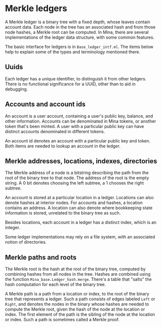 # Merkle ledgers

A Merkle ledger is a binary tree with a fixed depth, whose leaves
contain account data. Each node in the tree has an associated hash and
from those node hashes, a Merkle root can be computed. In Mina, there
are several implementations of the ledger data structure, with some
common features.

The basic interface for ledgers is in `Base_ledger_intf.ml`. The items
below help to explain some of the types and terminology mentioned
there.

## Uuids

Each ledger has a unique identifier, to distinguish it from other
ledgers. There is no functional significance for a UUID, other than to
aid in debugging.

## Accounts and account ids

An account is a user account, containing a user's public key, balance,
and other information.  Accounts can be denominated in Mina tokens, or
another token that's been minted. A user with a particular public key
can have distinct accounts denominated in different tokens.

An account id denotes an account with a particular public key and token. Both items are
needed to lookup an account in the ledger.

## Merkle addresses, locations, indexes, directories

The Merkle address of a node is a bitstring describing the path from
the root of the binary tree to that node. The address of the root is
the empty string. A 0 bit denotes choosing the left subtree, a 1 chooses
the right subtree.

An account is stored at a particular location in a ledger. Locations
can also denote hashes at interior nodes. For accounts and hashes, a
location contains an address. A location can also denote where
bookkeeping state information is stored, unrelated to the binary tree
as such.

Besides locations, each account in a ledger has a distinct index,
which is an integer.

Some ledger implementations may rely on a file system, with an
associated notion of directories.

## Merkle paths and roots

The Merkle root is the hash at the root of the binary tree, computed
by combining hashes from all nodes in the tree. Hashes are combined
using the function `Mina_base.Ledger_hash.merge`. There's a table that
"salts" the hash computation for each level of the binary tree.

A Merkle path is a path from a location or index, to the root of the
binary tree that represents a ledger. Such a path consists of edges
labeled `Left` or `Right`, and denotes the nodes in the binary whose
hashes are needed to compute the Merkle root, given the hash of the
node at the location or index. The first element of the path is the
sibling of the node at the location or index.  Such a path is
sometimes called a Merkle proof.
